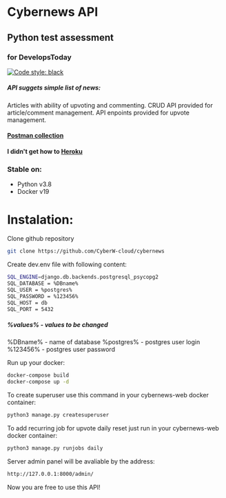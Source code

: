 # Cybernews API
## Python test assessment
### for DevelopsToday 
[![Code style: black](https://img.shields.io/badge/code%20style-black-000000.svg)](https://github.com/psf/black)

##### API suggets simple list of news:
Articles with ability of upvoting and commenting.
CRUD API provided for article/comment management.
API enpoints provided for upvote management.

#### [Postman collection](https://documenter.getpostman.com/view/13254397/TVeiEBA8)
#### I didn't get how to [Heroku]()
### Stable on:

  - Python v3.8
  - Docker v19

# Instalation:
Clone github repository
```sh
git clone https://github.com/CyberW-cloud/cybernews
```

Create dev.env file with following content:
```sh
SQL_ENGINE=django.db.backends.postgresql_psycopg2
SQL_DATABASE = %DBname%
SQL_USER = %postgres%
SQL_PASSWORD = %123456%
SQL_HOST = db
SQL_PORT = 5432
```
##### %values% - values to be changed 
%DBname% - name of database
%postgres% - postgres user login
%123456% - postgres user password

Run up your docker:
```sh
docker-compose build
docker-compose up -d
```
To create superuser use this command in your cybernews-web docker container:
```sh
python3 manage.py createsuperuser
```
To add recurring job for upvote daily reset just run in your cybernews-web docker container:
```sh
python3 manage.py runjobs daily
```
Server admin panel will be avaliable by the address:
```sh
http://127.0.0.1:8000/admin/
```

Now you are free to use this API!
